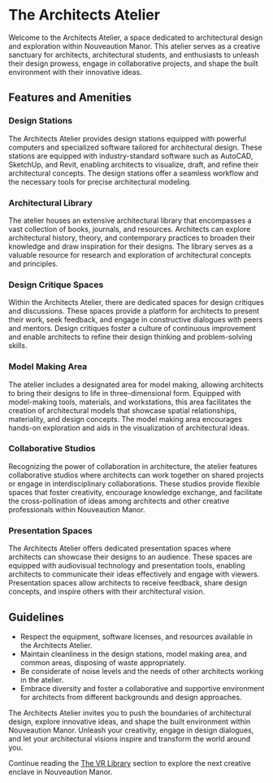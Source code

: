 # The Architects Atelier

Welcome to the Architects Atelier, a space dedicated to architectural design and exploration within Nouveaution Manor. This atelier serves as a creative sanctuary for architects, architectural students, and enthusiasts to unleash their design prowess, engage in collaborative projects, and shape the built environment with their innovative ideas.

## Features and Amenities

### Design Stations
The Architects Atelier provides design stations equipped with powerful computers and specialized software tailored for architectural design. These stations are equipped with industry-standard software such as AutoCAD, SketchUp, and Revit, enabling architects to visualize, draft, and refine their architectural concepts. The design stations offer a seamless workflow and the necessary tools for precise architectural modeling.

### Architectural Library
The atelier houses an extensive architectural library that encompasses a vast collection of books, journals, and resources. Architects can explore architectural history, theory, and contemporary practices to broaden their knowledge and draw inspiration for their designs. The library serves as a valuable resource for research and exploration of architectural concepts and principles.

### Design Critique Spaces
Within the Architects Atelier, there are dedicated spaces for design critiques and discussions. These spaces provide a platform for architects to present their work, seek feedback, and engage in constructive dialogues with peers and mentors. Design critiques foster a culture of continuous improvement and enable architects to refine their design thinking and problem-solving skills.

### Model Making Area
The atelier includes a designated area for model making, allowing architects to bring their designs to life in three-dimensional form. Equipped with model-making tools, materials, and workstations, this area facilitates the creation of architectural models that showcase spatial relationships, materiality, and design concepts. The model making area encourages hands-on exploration and aids in the visualization of architectural ideas.

### Collaborative Studios
Recognizing the power of collaboration in architecture, the atelier features collaborative studios where architects can work together on shared projects or engage in interdisciplinary collaborations. These studios provide flexible spaces that foster creativity, encourage knowledge exchange, and facilitate the cross-pollination of ideas among architects and other creative professionals within Nouveaution Manor.

### Presentation Spaces
The Architects Atelier offers dedicated presentation spaces where architects can showcase their designs to an audience. These spaces are equipped with audiovisual technology and presentation tools, enabling architects to communicate their ideas effectively and engage with viewers. Presentation spaces allow architects to receive feedback, share design concepts, and inspire others with their architectural vision.

## Guidelines

- Respect the equipment, software licenses, and resources available in the Architects Atelier.
- Maintain cleanliness in the design stations, model making area, and common areas, disposing of waste appropriately.
- Be considerate of noise levels and the needs of other architects working in the atelier.
- Embrace diversity and foster a collaborative and supportive environment for architects from different backgrounds and design approaches.

The Architects Atelier invites you to push the boundaries of architectural design, explore innovative ideas, and shape the built environment within Nouveaution Manor. Unleash your creativity, engage in design dialogues, and let your architectural visions inspire and transform the world around you.

Continue reading the [The VR Library](../03-the-vr-library/index.md) section to explore the next creative enclave in Nouveaution Manor.
